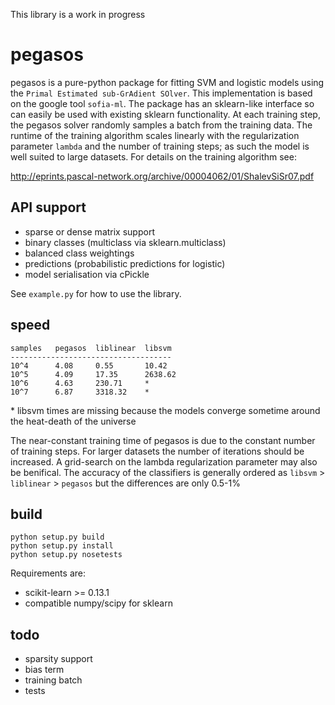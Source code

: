 This library is a work in progress

pegasos
=======
pegasos is a pure-python package for fitting SVM and logistic models using the `Primal Estimated sub-GrAdient SOlver`. This implementation is based on the google tool `sofia-ml`. The package has an sklearn-like interface so can easily be used with existing sklearn functionality. At each training step, the pegasos solver randomly samples a batch from the training data. The runtime of the training algorithm scales linearly with the regularization parameter `lambda` and the number of training steps; as such the model is well suited to large datasets. For details on the training algorithm see: 

http://eprints.pascal-network.org/archive/00004062/01/ShalevSiSr07.pdf

API support
-----------
* sparse or dense matrix support
* binary classes (multiclass via sklearn.multiclass)
* balanced class weightings
* predictions (probabilistic predictions for logistic)
* model serialisation via cPickle

See `example.py` for how to use the library. 

speed
-----
```
samples   pegasos  liblinear  libsvm
------------------------------------
10^4      4.08     0.55       10.42
10^5      4.09     17.35      2638.62
10^6      4.63     230.71     *
10^7      6.87     3318.32    *
```

\* libsvm times are missing because the models converge sometime around the heat-death of the universe

The near-constant training time of pegasos is due to the constant number of training steps. For larger datasets the number of iterations should be increased. A grid-search on the lambda regularization parameter may also be benifical. The accuracy of the classifiers is generally ordered as `libsvm` > `liblinear` > `pegasos` but the differences are only 0.5-1%

build
------
```
python setup.py build
python setup.py install
python setup.py nosetests
```

Requirements are:

* scikit-learn >= 0.13.1
* compatible numpy/scipy for sklearn

todo
----
* sparsity support
* bias term
* training batch
* tests

